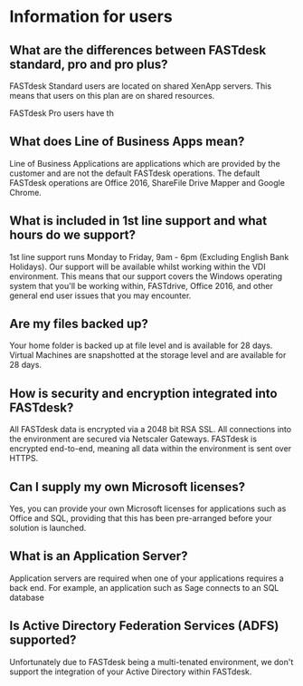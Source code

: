 # Information for users

## What are the differences between FASTdesk standard, pro and pro plus?

FASTdesk Standard users are located on shared XenApp servers. This means that users on this plan are on shared resources.

FASTdesk Pro users have th

## What does __Line of Business Apps__ mean?

Line of Business Applications are applications which are provided by the customer and are not the default FASTdesk operations. The default FASTdesk operations are Office 2016, ShareFile Drive Mapper and Google Chrome.

## What is included in 1st line support and what hours do we support?

1st line support runs Monday to Friday, 9am - 6pm (Excluding English Bank Holidays). Our support will be available whilst working within the VDI environment. This means that our support covers the Windows operating system that you'll be working within, FASTdrive, Office 2016, and other general end user issues that you may encounter.

## Are my files backed up?

Your home folder is backed up at file level and is available for 28 days. Virtual Machines are snapshotted at the storage level and are available for 28 days.

## How is security and encryption integrated into FASTdesk?

All FASTdesk data is encrypted via a 2048 bit RSA SSL. All connections into the environment are secured via Netscaler Gateways. FASTdesk is encrypted end-to-end, meaning all data within the environment is sent over HTTPS.

## Can I supply my own Microsoft licenses?

Yes, you can provide your own Microsoft licenses for applications such as Office and SQL, providing that this has been pre-arranged before your solution is launched.

## What is an Application Server?

Application servers are required when one of your applications requires a back end. For example, an application such as Sage connects to an SQL database

## Is Active Directory Federation Services (ADFS) supported?

Unfortunately due to FASTdesk being a multi-tenated environment, we don't support the integration of your Active Directory within FASTdesk.
